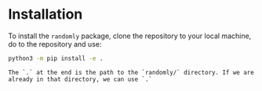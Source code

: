 # Installation

To install the `randomly` package, clone the repository to your local machine, 
do to the repository and use:

```bash
python3 -m pip install -e .
```

``` {tip}
The `.` at the end is the path to the `randomly/` directory. If we are already in that directory, we can use `.`
```
